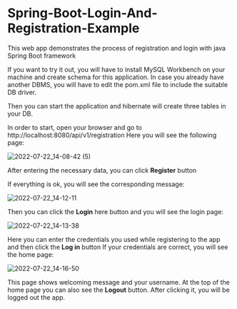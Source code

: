 # Spring-Boot-Login-And-Registration-Example

This web app demonstrates the process of registration and login with java Spring Boot framework

If you want to try it out, you will have to install MySQL Workbench on your machine and create schema for this application. In case you already have another DBMS, you will have to edit the pom.xml file to include the suitable DB driver.

Then you can start the application and hibernate will create three tables in your DB.

In order to start, open your browser and go to http://localhost:8080/api/v1/registration
Here you will see the following page:


![2022-07-22_14-08-42 (5)](https://user-images.githubusercontent.com/81825828/180518873-b20e91e0-f4a2-479f-ae86-508ee54c5bc1.png)


After entering the necessary data, you can click <b>Register</b> button

If everything is ok, you will see the corresponding message:

![2022-07-22_14-12-11](https://user-images.githubusercontent.com/81825828/180419932-0610a7d1-0014-453b-8228-66a8d4541c6f.png)

Then you can click the <b>Login</b> here button and you will see the login page:

![2022-07-22_14-13-38](https://user-images.githubusercontent.com/81825828/180420074-39682ca6-99fe-4500-b4f0-4daba5a282c2.png)


Here you can enter the credentials you used while registering to the app and then click the <b>Log in</b> button
If your credentials are correct, you will see the home page:

![2022-07-22_14-16-50](https://user-images.githubusercontent.com/81825828/180420099-a2b3ed6a-abf8-446b-b746-7e1d88a29c71.png)


This page shows welcoming message and your username. At the top of the home page you can also see the <b>Logout</b> button. After clicking it, you will be logged out the app. 
